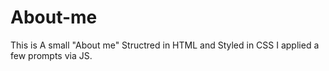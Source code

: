 # About-me

This is A small "About me" Structred in HTML and Styled in CSS I applied a few prompts via JS.
